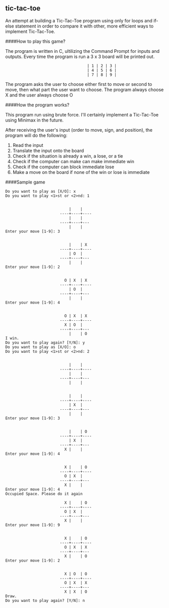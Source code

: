 ## tic-tac-toe
An attempt at building a Tic-Tac-Toe program using only for loops and if-else statement in order to compare it with other, more efficient ways to implement Tic-Tac-Toe.

####How to play this game?

The program is written in C, ultilizing the Command Prompt for inputs and outputs. Every time the program is 
run a 3 x 3 board will be printed out.

										| 1 | 2 | 3 |
										| 4 | 5 | 6 |
										| 7 | 8 | 9 |
	
The program asks the user to choose either first to move or second to move, then what part the user want to choose.
The program always choose X and the user always choose O
	
####How the program works?

This program run using brute force. I'll certainly implement a Tic-Tac-Toe using Minimax in the future.

After receiving the user's input (order to move, sign, and position), the program will do the following:

1. Read the input
2. Translate the input onto the board
3. Check if the situation is already a win, a lose, or a tie
4. Check if the computer can make can make immediate win 
5. Check if the computer can block immediate lose 
6. Make a move on the board if none of the win or lose is immediate

####Sample game

	Do you want to play as [X/O]: x
	Do you want to play <1>st or <2>nd: 1
	
	
	                            |    |
	                        ----+----+----
	                            |    |
	                        ----+----+---
	                            |    |
	Enter your move [1-9]: 3
	
	
	                            |    | X
	                        ----+----+----
	                            | O  |
	                        ----+----+---
	                            |    |
	Enter your move [1-9]: 2
	
	
	                          O | X  | X
	                        ----+----+----
	                            | O  |
	                        ----+----+---
	                            |    |
	Enter your move [1-9]: 4
	
	
	                          O | X  | X
	                        ----+----+----
	                          X | O  |
	                        ----+----+---
	                            |    | O
	I win.
	Do you want to play again? [Y/N]: y
	Do you want to play as [X/O]: o
	Do you want to play <1>st or <2>nd: 2
	
	
	                            |    |
	                        ----+----+----
	                            |    |
	                        ----+----+---
	                            |    |
	
	
	                            |    |
	                        ----+----+----
	                            | X  |
	                        ----+----+---
	                            |    |
	Enter your move [1-9]: 3
	
	
	                            |    | O
	                        ----+----+----
	                            | X  |
	                        ----+----+---
	                          X |    |
	Enter your move [1-9]: 4
	
	
	                          X |    | O
	                        ----+----+----
	                          O | X  |
	                        ----+----+---
	                          X |    |
	Enter your move [1-9]: 4
	Occupied Space. Please do it again
	
	                          X |    | O
	                        ----+----+----
	                          O | X  |
	                        ----+----+---
	                          X |    |
	Enter your move [1-9]: 9
	
	
	                          X |    | O
	                        ----+----+----
	                          O | X  | X
	                        ----+----+---
	                          X |    | O
	Enter your move [1-9]: 2
	
	
	                          X | O  | O
	                        ----+----+----
	                          O | X  | X
	                        ----+----+---
	                          X | X  | O
	Draw.
	Do you want to play again? [Y/N]: n


